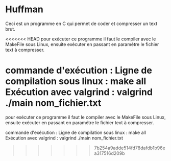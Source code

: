 # Huffman

Ceci est un programme en C qui permet de coder et compresser un text brut.

<<<<<<< HEAD
pour exécuter ce programme il faut le compiler avec le MakeFile sous Linux, ensuite exécuter en passant en paramétre le fichier text à compresser.

commande d'exécution : Ligne de compilation sous linux : make all Exécution avec valgrind : valgrind ./main nom_fichier.txt
=======
pour exécuter ce programme il faut le compiler avec le MakeFile  sous Linux, ensuite exécuter en passant en paramétre le fichier text à compresser.

commande d'exécution :
Ligne de compilation sous linux : make all
Exécution avec valgrind : valgrind ./main nom_fichier.txt
>>>>>>> 7b254a9adde514fd78dafdb1b96ea317516d209b
